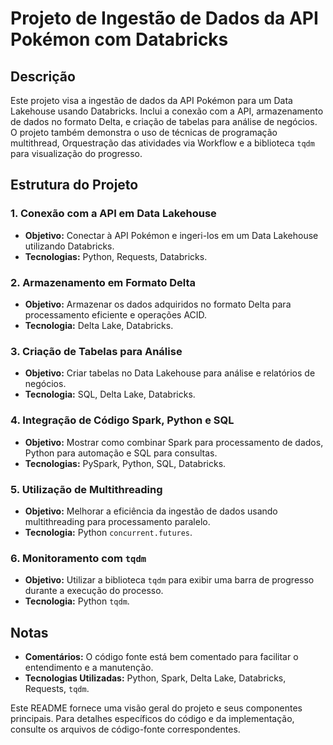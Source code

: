 # Projeto de Ingestão de Dados da API Pokémon com Databricks

## Descrição

Este projeto visa a ingestão de dados da API Pokémon para um Data Lakehouse usando Databricks. Inclui a conexão com a API, armazenamento de dados no formato Delta, e criação de tabelas para análise de negócios. O projeto também demonstra o uso de técnicas de programação multithread, Orquestração das atividades via Workflow e a biblioteca `tqdm` para visualização do progresso.

## Estrutura do Projeto

### 1. Conexão com a API em Data Lakehouse

- **Objetivo:** Conectar à API Pokémon e ingeri-los em um Data Lakehouse utilizando Databricks.
- **Tecnologias:** Python, Requests, Databricks.

### 2. Armazenamento em Formato Delta

- **Objetivo:** Armazenar os dados adquiridos no formato Delta para processamento eficiente e operações ACID.
- **Tecnologia:** Delta Lake, Databricks.

### 3. Criação de Tabelas para Análise

- **Objetivo:** Criar tabelas no Data Lakehouse para análise e relatórios de negócios.
- **Tecnologia:** SQL, Delta Lake, Databricks.

### 4. Integração de Código Spark, Python e SQL

- **Objetivo:** Mostrar como combinar Spark para processamento de dados, Python para automação e SQL para consultas.
- **Tecnologias:** PySpark, Python, SQL, Databricks.

### 5. Utilização de Multithreading

- **Objetivo:** Melhorar a eficiência da ingestão de dados usando multithreading para processamento paralelo.
- **Tecnologia:** Python `concurrent.futures`.

### 6. Monitoramento com `tqdm`

- **Objetivo:** Utilizar a biblioteca `tqdm` para exibir uma barra de progresso durante a execução do processo.
- **Tecnologia:** Python `tqdm`.

## Notas

- **Comentários:** O código fonte está bem comentado para facilitar o entendimento e a manutenção.
- **Tecnologias Utilizadas:** Python, Spark, Delta Lake, Databricks, Requests, `tqdm`.

Este README fornece uma visão geral do projeto e seus componentes principais. Para detalhes específicos do código e da implementação, consulte os arquivos de código-fonte correspondentes.

